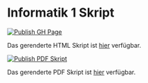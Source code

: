 # Informatik 1 Skript

[![Publish GH Page](https://github.com/ps-tuebingen/informatik-1-skript/actions/workflows/publish.yml/badge.svg)](https://github.com/ps-tuebingen/informatik-1-skript/actions/workflows/publish.yml)

Das gerenderte HTML Skript ist [hier](https://ps-tuebingen.github.io/informatik-1-skript/index.html) verfügbar.

[![Publish PDF Skript](https://github.com/ps-tuebingen/informatik-1-skript/actions/workflows/publish-pdf.yml/badge.svg)](https://github.com/ps-tuebingen/informatik-1-skript/actions/workflows/publish-pdf.yml)

Das gerenderte PDF Skript ist [hier](https://github.com/ps-tuebingen/informatik-1-skript/releases/download/latest/script.pdf) verfügbar.
